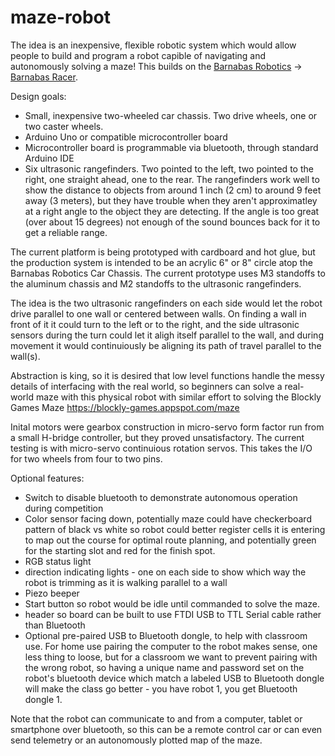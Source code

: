 # maze-robot
The idea is an inexpensive, flexible robotic system which would allow people to build and program a robot capible of navigating and autonomously solving a maze!
This builds on the [Barnabas Robotics](https://www.barnabasrobotics.com/) -> [Barnabas Racer](https://shop.barnabasrobotics.com/collections/robots-and-coding/products/barnabas-racer-arduino-compatible-2wd-servo-motor-car-kit-ages-11).

Design goals:
- Small, inexpensive two-wheeled car chassis.  Two drive wheels, one or two caster wheels.
- Arduino Uno or compatible microcontroller board
- Microcontroller board is programmable via bluetooth, through standard Arduino IDE
- Six ultrasonic rangefinders.  Two pointed to the left, two pointed to the right, one straight ahead, one to the rear.  The rangefinders work well to show the distance to objects from around 1 inch (2 cm) to around 9 feet away (3 meters), but they have trouble when they aren't approximatley at a right angle to the object they are detecting.  If the angle is too great (over about 15 degrees) not enough of the sound bounces back for it to get a reliable range.

The current platform is being prototyped with cardboard and hot glue, but the production system is intended to be an acrylic 6" or 8" circle atop the Barnabas Robotics Car Chassis.  The current prototype uses M3 standoffs to the aluminum chassis and M2 standoffs to the ultrasonic rangefinders.

The idea is the two ultrasonic rangefinders on each side would let the robot drive parallel to one wall or centered between walls.  On finding a wall in front of it it could turn to the left or to the right, and the side ultrasonic sensors during the turn could let it aligh itself parallel to the wall, and during movement it would continuiously be aligning its path of travel parallel to the wall(s).

Abstraction is king, so it is desired that low level functions handle the messy details of interfacing with the real world, so beginners can solve a real-world maze with this physical robot with similar effort to solving the Blockly Games Maze https://blockly-games.appspot.com/maze

Inital motors were gearbox construction in micro-servo form factor run from a small H-bridge controller, but they proved unsatisfactory.  The current testing is with micro-servo continuious rotation servos.  This takes the I/O for two wheels from four to two pins.

Optional features:
- Switch to disable bluetooth to demonstrate autonomous operation during competition
- Color sensor facing down, potentially maze could have checkerboard pattern of black vs white so robot could better register cells it is entering to map out the course for optimal route planning, and potentially green for the starting slot and red for the finish spot.
- RGB status light
- direction indicating lights - one on each side to show which way the robot is trimming as it is walking parallel to a wall
- Piezo beeper
- Start button so robot would be idle until commanded to solve the maze.
- header so board can be built to use FTDI USB to TTL Serial cable rather than Bluetooth
- Optional pre-paired USB to Bluetooth dongle, to help with classroom use.  For home use pairing the computer to the robot makes sense, one less thing to loose, but for a classroom we want to prevent pairing with the wrong robot, so having a unique name and password set on the robot's bluetooth device which match a labeled USB to Bluetooth dongle will make the class go better - you have robot 1, you get Bluetooth dongle 1.

Note that the robot can communicate to and from a computer, tablet or smartphone over bluetooth, so this can be a remote control car or can even send telemetry or an autonomously plotted map of the maze.
